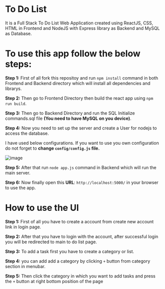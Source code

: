 # To Do List

It is a Full Stack To Do List Web Application created using ReactJS, CSS, HTML in Frontend and NodeJS with Express library as Backend and MySQL as Database. 

# To use this app follow the below steps:

**Step 1:** First of all fork this repositoy and run `npm install` command in both Frontend and Backend directory which will install all dependencies and librarys.

**Step 2:** Then go to Frontend Directory then build the react app using `npm run build`.

**Step 3:** Then go to Backend Directory and run the SQL Initialize commands.sql file **(You need to have MySQL on you device)**.

**Step 4:** Now you need to set up the server and create a User for nodejs to access the database.

I have used below configurations. If you want to use you own configuration do not forget to **change `config/config.js` file.**

![image](https://github.com/Super7000/To-Do-List/assets/86580414/5e63b8a0-82af-4b39-9c00-d6ab5888d3b0)

**Step 5:** After that run `node app.js` command in Backend which will run the main server.

**Step 6:** Now finally open this **URL**: `http://localhost:5000/` in your browser to use the app.

# How to use the UI

**Step 1:** First of all you have to create a account from create new account link in login page.

**Step 2:** After that you have to login with the account, after successful login you will be redirected to main to do list page.

**Step 3:** To add a task first you have to create a category or list.

**Step 4:** you can add add a category by clicking `+` button from category section in menubar.

**Step 5:** Then click the category in which you want to add tasks and press the `+` button at right bottom position of the page
